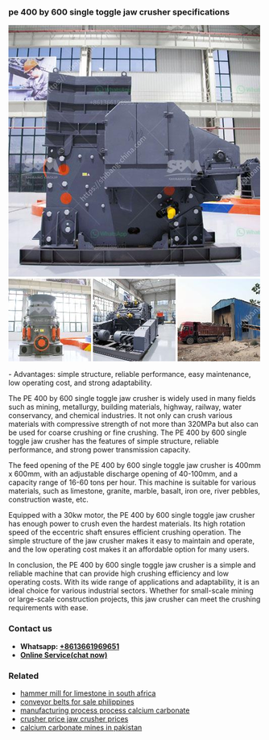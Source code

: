 <h3>pe 400 by 600 single toggle jaw crusher specifications</h3><img src='1706766988.jpg' alt=''><p>- Advantages: simple structure, reliable performance, easy maintenance, low operating cost, and strong adaptability.</p><p>The PE 400 by 600 single toggle jaw crusher is widely used in many fields such as mining, metallurgy, building materials, highway, railway, water conservancy, and chemical industries. It not only can crush various materials with compressive strength of not more than 320MPa but also can be used for coarse crushing or fine crushing. The PE 400 by 600 single toggle jaw crusher has the features of simple structure, reliable performance, and strong power transmission capacity.</p><p>The feed opening of the PE 400 by 600 single toggle jaw crusher is 400mm x 600mm, with an adjustable discharge opening of 40-100mm, and a capacity range of 16-60 tons per hour. This machine is suitable for various materials, such as limestone, granite, marble, basalt, iron ore, river pebbles, construction waste, etc.</p><p>Equipped with a 30kw motor, the PE 400 by 600 single toggle jaw crusher has enough power to crush even the hardest materials. Its high rotation speed of the eccentric shaft ensures efficient crushing operation. The simple structure of the jaw crusher makes it easy to maintain and operate, and the low operating cost makes it an affordable option for many users.</p><p>In conclusion, the PE 400 by 600 single toggle jaw crusher is a simple and reliable machine that can provide high crushing efficiency and low operating costs. With its wide range of applications and adaptability, it is an ideal choice for various industrial sectors. Whether for small-scale mining or large-scale construction projects, this jaw crusher can meet the crushing requirements with ease.</p><h3>Contact us</h3><ul><li><strong>Whatsapp:&nbsp;<a href="https://wa.me/8613661969651">+8613661969651</a></strong></li><li><a href="https://swt.shibang-china.com/?git&amp;zhl&amp;pe 400 by 600 single toggle jaw crusher specifications"><strong>Online Service(chat now)</strong></a></li></ul><h3>Related</h3><ul><li><a href='hammer mill for limestone in south africa.md'>hammer mill for limestone in south africa</a></li><li><a href='conveyor belts for sale philippines.md'>conveyor belts for sale philippines</a></li><li><a href='manufacturing process process calcium carbonate.md'>manufacturing process process calcium carbonate</a></li><li><a href='crusher price jaw crusher prices.md'>crusher price jaw crusher prices</a></li><li><a href='calcium carbonate mines in pakistan.md'>calcium carbonate mines in pakistan</a></li></ul>